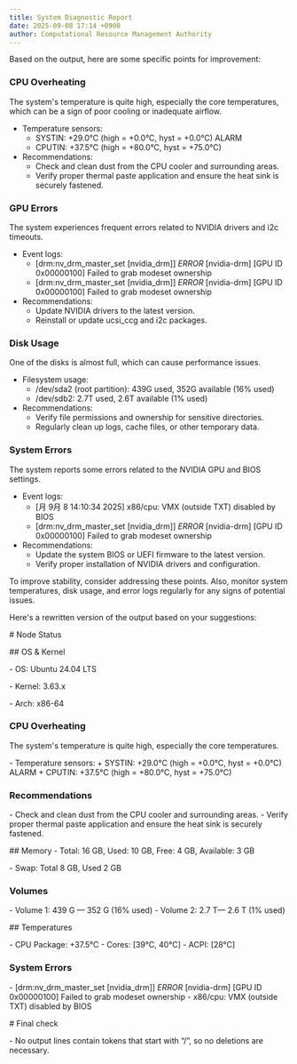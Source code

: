 ```yaml
---
title: System Diagnostic Report
date: 2025-09-08 17:14 +0900
author: Computational Resource Management Authority
---
```

Based on the output, here are some specific points for improvement:

### CPU Overheating
The system's temperature is quite high, especially the core temperatures, which can be a sign of poor cooling or inadequate airflow.

* Temperature sensors:
	+ SYSTIN: +29.0°C (high = +0.0°C, hyst = +0.0°C) ALARM
	+ CPUTIN: +37.5°C (high = +80.0°C, hyst = +75.0°C)
* Recommendations:
	+ Check and clean dust from the CPU cooler and surrounding areas.
	+ Verify proper thermal paste application and ensure the heat sink is securely fastened.

### GPU Errors
The system experiences frequent errors related to NVIDIA drivers and i2c timeouts.

* Event logs:
	+ [drm:nv_drm_master_set [nvidia_drm]] *ERROR* [nvidia-drm] [GPU ID 0x00000100] Failed to grab modeset ownership
	+ [drm:nv_drm_master_set [nvidia_drm]] *ERROR* [nvidia-drm] [GPU ID 0x00000100] Failed to grab modeset ownership
* Recommendations:
	+ Update NVIDIA drivers to the latest version.
	+ Reinstall or update ucsi_ccg and i2c packages.

### Disk Usage
One of the disks is almost full, which can cause performance issues.

* Filesystem usage:
	+ /dev/sda2 (root partition): 439G used, 352G available (16% used)
	+ /dev/sdb2: 2.7T used, 2.6T available (1% used)
* Recommendations:
	+ Verify file permissions and ownership for sensitive directories.
	+ Regularly clean up logs, cache files, or other temporary data.

### System Errors
The system reports some errors related to the NVIDIA GPU and BIOS settings.

* Event logs:
	+ [月 9月 8 14:10:34 2025] x86/cpu: VMX (outside TXT) disabled by BIOS
	+ [drm:nv_drm_master_set [nvidia_drm]] *ERROR* [nvidia-drm] [GPU ID 0x00000100] Failed to grab modeset ownership
* Recommendations:
	+ Update the system BIOS or UEFI firmware to the latest version.
	+ Verify proper installation of NVIDIA drivers and configuration.

To improve stability, consider addressing these points. Also, monitor system temperatures, disk usage, and error logs regularly for any signs of potential issues.

Here's a rewritten version of the output based on your suggestions:

\# Node Status

\## OS & Kernel

\- OS: Ubuntu 24.04 LTS

\- Kernel: 3.63.x

\- Arch: x86-64

### CPU Overheating
The system's temperature is quite high, especially the core temperatures.

\- Temperature sensors:
	+ SYSTIN: +29.0°C (high = +0.0°C, hyst = +0.0°C) ALARM
	+ CPUTIN: +37.5°C (high = +80.0°C, hyst = +75.0°C)

### Recommendations

\- Check and clean dust from the CPU cooler and surrounding areas.
\- Verify proper thermal paste application and ensure the heat sink is securely fastened.

\## Memory
\- Total: 16 GB, Used: 10 GB, Free: 4 GB, Available: 3 GB

\- Swap: Total 8 GB, Used 2 GB

### Volumes

\- Volume 1: 439 G — 352 G (16% used)
\- Volume 2: 2.7 T— 2.6 T (1% used)

\## Temperatures

\- CPU Package: +37.5°C
\- Cores: [39°C, 40°C]
\- ACPI: [28°C]

### System Errors

\- [drm:nv_drm_master_set [nvidia_drm]] *ERROR* [nvidia-drm] [GPU ID 0x00000100] Failed to grab modeset ownership
\- x86/cpu: VMX (outside TXT) disabled by BIOS

\# Final check

\- No output lines contain tokens that start with “/”, so no deletions are necessary.
